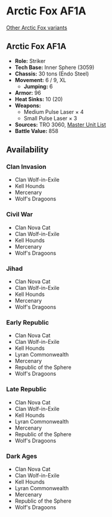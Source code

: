 # Arctic Fox AF1A

[Other Arctic Fox variants](../arctic_fox.md)

## Arctic Fox AF1A
- **Role:** Striker
- **Tech Base:** Inner Sphere (3059)
- **Chassis:** 30 tons (Endo Steel)
- **Movement:** 6 / 9, XL
  - **Jumping:** 6
- **Armor:** 96
- **Heat Sinks:** 10 (20)
- **Weapons:**
  - Medium Pulse Laser × 4
  - Small Pulse Laser × 3
- **Sources:** TRO 3060, [Master Unit List](http://masterunitlist.info/Unit/Details/92/arctic-fox-af1a)
- **Battle Value:** 858

## Availability

### Clan Invasion
- Clan Wolf-in-Exile
- Kell Hounds
- Mercenary
- Wolf's Dragoons

### Civil War
- Clan Nova Cat
- Clan Wolf-in-Exile
- Kell Hounds
- Mercenary
- Wolf's Dragoons

### Jihad
- Clan Nova Cat
- Clan Wolf-in-Exile
- Kell Hounds
- Mercenary
- Wolf's Dragoons

### Early Republic
- Clan Nova Cat
- Clan Wolf-in-Exile
- Kell Hounds
- Lyran Commonwealth
- Mercenary
- Republic of the Sphere
- Wolf's Dragoons

### Late Republic
- Clan Nova Cat
- Clan Wolf-in-Exile
- Kell Hounds
- Lyran Commonwealth
- Mercenary
- Republic of the Sphere
- Wolf's Dragoons

### Dark Ages
- Clan Nova Cat
- Clan Wolf-in-Exile
- Kell Hounds
- Lyran Commonwealth
- Mercenary
- Republic of the Sphere
- Wolf's Dragoons

